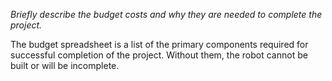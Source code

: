 *Briefly describe the budget costs and why they are needed to complete the project.*

The budget spreadsheet is a list of the primary components required for successful completion of the project. Without them, the robot cannot be built or will be incomplete.